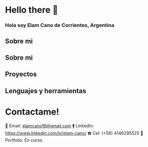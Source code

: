 # Hello there 👋

### Hola soy Elam Cano de Corrientes, Argentina


## Sobre mi



## Sobre mi




## Proyectos




## Lenguajes y herramientas




# Contactame!
📩 Email: elamcano16@gmail.com
🚹 LinkedIn: https://www.linkedin.com/in/elam-cano/
☎️ Cel: (+58) 4146295525
🚀 Portfolio: En curso.
